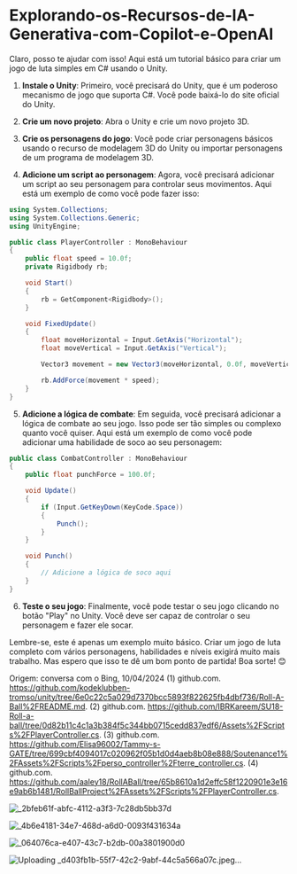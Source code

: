 # Explorando-os-Recursos-de-IA-Generativa-com-Copilot-e-OpenAI
Claro, posso te ajudar com isso! Aqui está um tutorial básico para criar um jogo de luta simples em C# usando o Unity. 

1. **Instale o Unity**: Primeiro, você precisará do Unity, que é um poderoso mecanismo de jogo que suporta C#. Você pode baixá-lo do site oficial do Unity.

2. **Crie um novo projeto**: Abra o Unity e crie um novo projeto 3D.

3. **Crie os personagens do jogo**: Você pode criar personagens básicos usando o recurso de modelagem 3D do Unity ou importar personagens de um programa de modelagem 3D.

4. **Adicione um script ao personagem**: Agora, você precisará adicionar um script ao seu personagem para controlar seus movimentos. Aqui está um exemplo de como você pode fazer isso:

```csharp
using System.Collections;
using System.Collections.Generic;
using UnityEngine;

public class PlayerController : MonoBehaviour
{
    public float speed = 10.0f;
    private Rigidbody rb;

    void Start()
    {
        rb = GetComponent<Rigidbody>();
    }

    void FixedUpdate()
    {
        float moveHorizontal = Input.GetAxis("Horizontal");
        float moveVertical = Input.GetAxis("Vertical");

        Vector3 movement = new Vector3(moveHorizontal, 0.0f, moveVertical);

        rb.AddForce(movement * speed);
    }
}
```

5. **Adicione a lógica de combate**: Em seguida, você precisará adicionar a lógica de combate ao seu jogo. Isso pode ser tão simples ou complexo quanto você quiser. Aqui está um exemplo de como você pode adicionar uma habilidade de soco ao seu personagem:

```csharp
public class CombatController : MonoBehaviour
{
    public float punchForce = 100.0f;

    void Update()
    {
        if (Input.GetKeyDown(KeyCode.Space))
        {
            Punch();
        }
    }

    void Punch()
    {
        // Adicione a lógica de soco aqui
    }
}
```

6. **Teste o seu jogo**: Finalmente, você pode testar o seu jogo clicando no botão "Play" no Unity. Você deve ser capaz de controlar o seu personagem e fazer ele socar.

Lembre-se, este é apenas um exemplo muito básico. Criar um jogo de luta completo com vários personagens, habilidades e níveis exigirá muito mais trabalho. Mas espero que isso te dê um bom ponto de partida! Boa sorte! 😊

Origem: conversa com o Bing, 10/04/2024
(1) github.com. https://github.com/kodeklubben-tromso/unity/tree/6e0c22c5a029d7370bcc5893f822625fb4dbf736/Roll-A-Ball%2FREADME.md.
(2) github.com. https://github.com/IBRKareem/SU18-Roll-a-ball/tree/0d82b11c4c1a3b384f5c344bb0715cedd837edf6/Assets%2FScripts%2FPlayerController.cs.
(3) github.com. https://github.com/Elisa96002/Tammy-s-GATE/tree/699cbf4094017c020962f05b1d0d4aeb8b08e888/Soutenance1%2FAssets%2FScripts%2Fperso_controller%2Fterre_controller.cs.
(4) github.com. https://github.com/aaley18/RollABall/tree/65b8610a1d2effc58f1220901e3e16e9ab6b1481/RollBallProject%2FAssets%2FScripts%2FPlayerController.cs.


![_2bfeb61f-abfc-4112-a3f3-7c28db5bb37d](https://github.com/dansfisica85/Explorando-os-Recursos-de-IA-Generativa-com-Copilot-e-OpenAI/assets/118570287/d9ba6db2-e986-489f-8de0-cc2faffdc7f1)


![_4b6e4181-34e7-468d-a6d0-0093f431634a](https://github.com/dansfisica85/Explorando-os-Recursos-de-IA-Generativa-com-Copilot-e-OpenAI/assets/118570287/21229944-399d-4159-858d-e4badbc2fd6c)


![_064076ca-e407-43c7-b2db-00a3801900d0](https://github.com/dansfisica85/Explorando-os-Recursos-de-IA-Generativa-com-Copilot-e-OpenAI/assets/118570287/b8d22540-e640-4428-97c7-2c841500e851)


![Uploading _d403fb1b-55f7-42c2-9abf-44c5a566a07c.jpeg…]()


